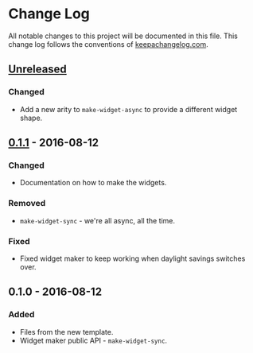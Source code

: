 # Change Log
All notable changes to this project will be documented in this file. This change log follows the conventions of [keepachangelog.com](http://keepachangelog.com/).

## [Unreleased]
### Changed
- Add a new arity to `make-widget-async` to provide a different widget shape.

## [0.1.1] - 2016-08-12
### Changed
- Documentation on how to make the widgets.

### Removed
- `make-widget-sync` - we're all async, all the time.

### Fixed
- Fixed widget maker to keep working when daylight savings switches over.

## 0.1.0 - 2016-08-12
### Added
- Files from the new template.
- Widget maker public API - `make-widget-sync`.

[Unreleased]: https://github.com/your-name/sbsk/compare/0.1.1...HEAD
[0.1.1]: https://github.com/your-name/sbsk/compare/0.1.0...0.1.1
